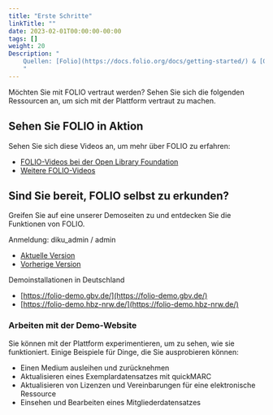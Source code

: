 ```yaml
---
title: "Erste Schritte"
linkTitle: ""
date: 2023-02-01T00:00:00-00:00
tags: []
weight: 20
Description: "
    Quellen: [Folio](https://docs.folio.org/docs/getting-started/) & [GBV](https://info.gbv.de/display/FOLIOGBVEXTERN/Erste+Schritte)
    "
---
```


Möchten Sie mit FOLIO vertraut werden? Sehen Sie sich die folgenden Ressourcen an, um sich mit der Plattform vertraut zu machen.

## Sehen Sie FOLIO in Aktion

Sehen Sie sich diese Videos an, um mehr über FOLIO zu erfahren:

-   [FOLIO-Videos bei der Open Library Foundation](https://www.youtube.com/c/OpenLibraryFoundation)
-   [Weitere FOLIO-Videos](https://www.youtube.com/watch?v=pTKjaE99QI4&list=PLMocoPoiGkwfNHau9jqASXk5BAwcd5ekk)

## Sind Sie bereit, FOLIO selbst zu erkunden?

Greifen Sie auf eine unserer Demoseiten zu und entdecken Sie die Funktionen von FOLIO.

Anmeldung: diku\_admin / admin

-   [Aktuelle Version](https://folio-kiwi.dev.folio.org/)
-   [Vorherige Version](https://folio-juniper.dev.folio.org/)

Demoinstallationen in Deutschland

-   [https://folio-demo.gbv.de/](https://folio-demo.gbv.de/)
-   [https://folio-demo.hbz-nrw.de/](https://folio-demo.hbz-nrw.de/)

### Arbeiten mit der Demo-Website

Sie können mit der Plattform experimentieren, um zu sehen, wie sie funktioniert. Einige Beispiele für Dinge, die Sie ausprobieren können:

-   Einen Medium ausleihen und zurücknehmen
-   Aktualisieren eines Exemplardatensatzes mit quickMARC
-   Aktualisieren von Lizenzen und Vereinbarungen für eine elektronische Ressource
-   Einsehen und Bearbeiten eines Mitgliederdatensatzes

